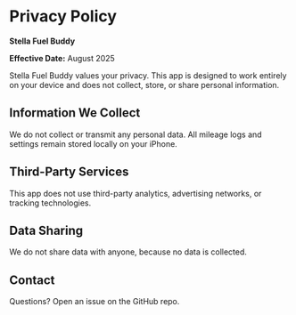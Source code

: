 # Privacy Policy
**Stella Fuel Buddy**

**Effective Date:** August 2025

Stella Fuel Buddy values your privacy. This app is designed to work entirely on your device and does not collect, store, or share personal information.

## Information We Collect
We do not collect or transmit any personal data. All mileage logs and settings remain stored locally on your iPhone.

## Third-Party Services
This app does not use third-party analytics, advertising networks, or tracking technologies.

## Data Sharing
We do not share data with anyone, because no data is collected.

## Contact
Questions? Open an issue on the GitHub repo.
